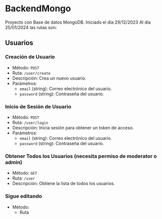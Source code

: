 # BackendMongo

Proyecto con Base de datos MongoDB. Iniciado el día 29/12/2023
Al día 25/01/2024 las rutas son:

## Usuarios

### Creación de Usuario

- Método: `POST`
- Ruta: `/user/create`
- Descripción: Crea un nuevo usuario.
- Parámetros:
  - `email` (string): Correo electrónico del usuario.
  - `password` (string): Contraseña del usuario.

### Inicio de Sesión de Usuario

- Método: `POST`
- Ruta: `/user/login`
- Descripción: Inicia sesión para obtener un token de acceso.
- Parámetros:
  - `email` (string): Correo electrónico del usuario.
  - `password` (string): Contraseña del usuario.

### Obtener Todos los Usuarios (necesita permiso de moderator o admin)

- Método: `GET`
- Ruta: `/user`
- Descripción: Obtiene la lista de todos los usuarios.

### Sigue editando

- Método:
  - Ruta